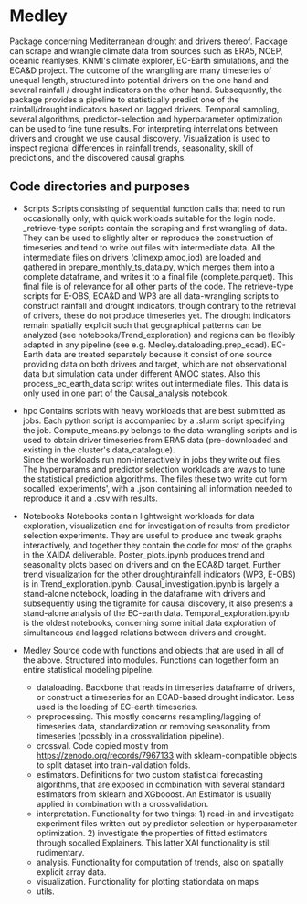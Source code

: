 # Medley
Package concerning Mediterranean drought and drivers thereof.
Package can scrape and wrangle climate data from sources such as ERA5, NCEP, oceanic reanlyses, KNMI's climate explorer, EC-Earth simulations, and the ECA&D project.
The outcome of the wrangling are many timeseries of unequal length, structured into potential drivers on the one hand and several rainfall / drought indicators on the other hand.
Subsequently, the package provides a pipeline to statistically predict one of the rainfall/drought indicators based on lagged drivers.
Temporal sampling, several algorithms, predictor-selection and hyperparameter optimization can be used to fine tune results.
For interpreting interrelations between drivers and drought we use causal discovery. 
Visualization is used to inspect regional differences in rainfall trends, seasonality, skill of predictions, and the discovered causal graphs.

## Code directories and purposes

* Scripts 
Scripts consisting of sequential function calls that need to run occasionally only, with quick workloads suitable for the login node.
\_retrieve-type scripts contain the scraping and first wrangling of data.
They can be used to slightly alter or reproduce the construction of timeseries and tend to write out files with intermediate data.
All the intermediate files on drivers (climexp,amoc,iod) are loaded and gathered in prepare\_monthly\_ts\_data.py, which merges them into a complete dataframe, and writes it to a final file (complete.parquet).
This final file is of relevance for all other parts of the code.
The retrieve-type scripts for E-OBS, ECA&D and WP3 are all data-wrangling scripts to construct rainfall and drought indicators, though contrary to the retrieval of drivers, these do not produce timeseries yet.
The drought indicators remain spatially explicit such that geographical patterns can be analyzed (see notebooks/Trend_exploration) and regions can be flexibly adapted in any pipeline (see e.g. Medley.dataloading.prep_ecad).
EC-Earth data are treated separately because it consist of one source providing data on both drivers and target, which are not observational data but simulation data under different AMOC states.
Also this process_ec_earth_data script writes out intermediate files.
This data is only used in one part of the Causal_analysis notebook.

* hpc
Contains scripts with heavy workloads that are best submitted as jobs. Each python script is accompanied by a .slurm script specifying the job. 
Compute_means.py belongs to the data-wrangling scripts and is used to obtain driver timeseries from ERA5 data (pre-downloaded and existing in the cluster's data_catalogue).  
Since the workloads run non-interactively in jobs they write out files. 
The hyperparams and predictor selection workloads are ways to tune the statistical prediction algorithms.
The files these two write out form socalled 'experiments', with a .json containing all information needed to reproduce it and a .csv with results.

* Notebooks
Notebooks contain lightweight workloads for data exploration, visualization and for investigation of results from predictor selection experiments.
They are useful to produce and tweak graphs interactively, and together they contain the code for most of the graphs in the XAIDA deliverable.
Poster_plots.ipynb produces trend and seasonality plots based on drivers and on the ECA&D target.
Further trend visualization for the other drought/rainfall indicators (WP3, E-OBS) is in Trend_exploration.ipynb.
Causal_investigation.ipynb is largely a stand-alone notebook, loading in the dataframe with drivers and subsequently using the tigramite for causal discovery, it also presents a stand-alone analysis of the EC-earth data.
Temporal_exploration.ipynb is the oldest notebooks, concerning some initial data exploration of simultaneous and lagged relations between drivers and drought.


* Medley
Source code with functions and objects that are used in all of the above. Structured into modules. Functions can together form an entire statistical modeling pipeline.
    * dataloading. Backbone that reads in timeseries dataframe of drivers, or construct a timeseries for an ECAD-based drought indicator. Less used is the loading of EC-earth timeseries.
    * preprocessing. This mostly concerns resampling/lagging of timeseries data, standardization or removing seasonality from timeseries (possibly in a crossvalidation pipeline).
    * crossval. Code copied mostly from https://zenodo.org/records/7967133 with sklearn-compatible objects to split dataset into train-validation folds.
    * estimators. Definitions for two custom statistical forecasting algorithms, that are exposed in combination with several standard estimators from sklearn and XGbooost. An Estimator is usually applied in combination with a crossvalidation.
    * interpretation. Functionality for two things: 1) read-in and investigate experiment files written out by predictor selection or hyperparameter optimization. 2) investigate the properties of fitted estimators through socalled Explainers. This latter XAI functionality is still rudimentary.
    * analysis. Functionality for computation of trends, also on spatially explicit array data. 
    * visualization. Functionality for plotting stationdata on maps 
    * utils.  

